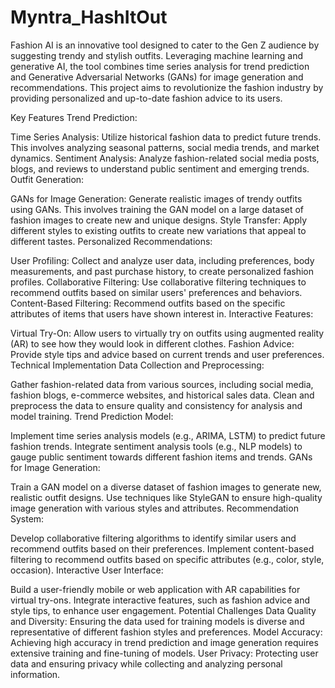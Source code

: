 # Myntra_HashItOut
Fashion AI is an innovative tool designed to cater to the Gen Z audience by suggesting trendy and stylish outfits. Leveraging machine learning and generative AI, the tool combines time series analysis for trend prediction and Generative Adversarial Networks (GANs) for image generation and recommendations. This project aims to revolutionize the fashion industry by providing personalized and up-to-date fashion advice to its users.

Key Features
Trend Prediction:

Time Series Analysis: Utilize historical fashion data to predict future trends. This involves analyzing seasonal patterns, social media trends, and market dynamics.
Sentiment Analysis: Analyze fashion-related social media posts, blogs, and reviews to understand public sentiment and emerging trends.
Outfit Generation:

GANs for Image Generation: Generate realistic images of trendy outfits using GANs. This involves training the GAN model on a large dataset of fashion images to create new and unique designs.
Style Transfer: Apply different styles to existing outfits to create new variations that appeal to different tastes.
Personalized Recommendations:

User Profiling: Collect and analyze user data, including preferences, body measurements, and past purchase history, to create personalized fashion profiles.
Collaborative Filtering: Use collaborative filtering techniques to recommend outfits based on similar users' preferences and behaviors.
Content-Based Filtering: Recommend outfits based on the specific attributes of items that users have shown interest in.
Interactive Features:

Virtual Try-On: Allow users to virtually try on outfits using augmented reality (AR) to see how they would look in different clothes.
Fashion Advice: Provide style tips and advice based on current trends and user preferences.
Technical Implementation
Data Collection and Preprocessing:

Gather fashion-related data from various sources, including social media, fashion blogs, e-commerce websites, and historical sales data.
Clean and preprocess the data to ensure quality and consistency for analysis and model training.
Trend Prediction Model:

Implement time series analysis models (e.g., ARIMA, LSTM) to predict future fashion trends.
Integrate sentiment analysis tools (e.g., NLP models) to gauge public sentiment towards different fashion items and trends.
GANs for Image Generation:

Train a GAN model on a diverse dataset of fashion images to generate new, realistic outfit designs.
Use techniques like StyleGAN to ensure high-quality image generation with various styles and attributes.
Recommendation System:

Develop collaborative filtering algorithms to identify similar users and recommend outfits based on their preferences.
Implement content-based filtering to recommend outfits based on specific attributes (e.g., color, style, occasion).
Interactive User Interface:

Build a user-friendly mobile or web application with AR capabilities for virtual try-ons.
Integrate interactive features, such as fashion advice and style tips, to enhance user engagement.
Potential Challenges
Data Quality and Diversity: Ensuring the data used for training models is diverse and representative of different fashion styles and preferences.
Model Accuracy: Achieving high accuracy in trend prediction and image generation requires extensive training and fine-tuning of models.
User Privacy: Protecting user data and ensuring privacy while collecting and analyzing personal information.
